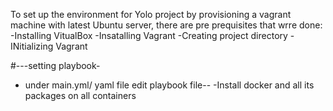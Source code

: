 To set up the environment for Yolo project by provisioning a vagrant machine with latest Ubuntu server, there are pre prequisites that wrre done:
 -Installing VitualBox
 -Insatalling Vagrant 
 -Creating project directory
 -INitializing Vagrant

 #---setting playbook-
 - under main.yml/ yaml file edit playbook file--
 -Install docker and all its packages on all containers 